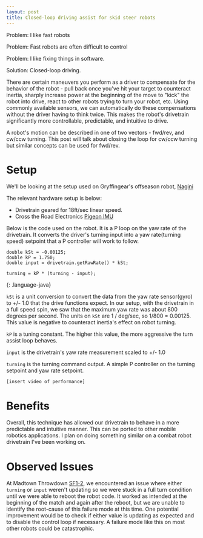 ```yaml
---
layout: post
title: Closed-loop driving assist for skid steer robots
---
```


Problem: I like fast robots

Problem: Fast robots are often difficult to control

Problem: I like fixing things in software.

Solution: Closed-loop driving.

There are certain maneuvers you perform as a driver to compensate for the behavior of the robot - pull back once you've hit your target to counteract inertia, sharply increase power at the beginning of the move to "kick" the robot into drive, react to other robots trying to turn your robot, etc. Using commonly available sensors, we can automatically do these compensations without the driver having to think twice. This makes the robot's drivetrain significantly more controllable, predictable, and intuitive to drive. 

A robot's motion can be described in one of two vectors - fwd/rev, and cw/ccw turning. This post will talk about closing the loop for cw/ccw turning but similar concepts can be used for fwd/rev.

# Setup

We'll be looking at the setup used on Gryffingear's offseason robot, [Nagini](https://www.youtube.com/watch?v=0BoCybF3fTw)

The relevant hardware setup is below:
* Drivetrain geared for 18ft/sec linear speed.
* Cross the Road Electronics [Pigeon IMU](http://www.ctr-electronics.com/gadgeteer-imu-module-pigeon.html)

Below is the code used on the robot. It is a P loop on the yaw rate of the drivetrain. It converts the driver's turning input into a yaw rate(turning speed) setpoint that a P controller will work to follow. 

~~~
double kSt = -0.00125;
double kP = 1.750;
double input = drivetrain.getRawRate() * kSt;

turning = kP * (turning - input);
~~~
{: .language-java}

`kSt` is a unit conversion to convert the data from the yaw rate sensor(gyro) to +/- 1.0 that the drive functions expect. In our setup, with the drivetrain in a full speed spin, we saw that the maximum yaw rate was about 800 degrees per second. The units on `kSt` are 1 / deg/sec, so 1/800 = 0.00125. This value is negative to counteract inertia's effect on robot turning. 

`kP` is a tuning constant. The higher this value, the more aggressive the turn assist loop behaves.

`input` is the drivetrain's yaw rate measurement scaled to +/- 1.0

`turning` is the turning command output. A simple P controller on the turning setpoint and yaw rate setpoint. 

`[insert video of performance]`

# Benefits

Overall, this technique has allowed our drivetrain to behave in a more predictable and intuitive manner. This can be ported to other mobile robotics applications. I plan on doing something similar on a combat robot drivetrain I've been working on. 


# Observed Issues

At Madtown Throwdown [SF1-2](https://www.thebluealliance.com/match/2017mttd_sf1m2), we encountered an issue where either `turning` or `input` weren't updating so we were stuck in a full turn condition until we were able to reboot the robot code. It worked as intended at the beginning of the match and again after the reboot, but we are unable to identify the root-cause of this failure mode at this time. One potential improvement would be to check if either value is updating as expected and to disable the control loop if necessary. A failure mode like this on most other robots could be catastrophic. 
